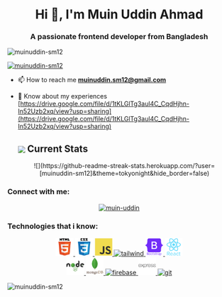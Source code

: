 <h1 align="center">Hi 👋, I'm Muin Uddin Ahmad</h1>
<h3 align="center">A passionate frontend developer from Bangladesh</h3>

<p align="left"> <img src="https://komarev.com/ghpvc/?username=muinuddin-sm12&label=Profile%20views&color=0e75b6&style=flat" alt="muinuddin-sm12" /> </p>

<p align="left"> <a href="https://github.com/ryo-ma/github-profile-trophy"><img src="https://github-profile-trophy.vercel.app/?username=muinuddin-sm12" alt="muinuddin-sm12" /></a> </p>

- 📫 How to reach me **muinuddin.sm12@gmail.com**

- 📄 Know about my experiences [https://drive.google.com/file/d/1tKLGlTg3aul4C_CqdHjhn-In52Uzb2xq/view?usp=sharing](https://drive.google.com/file/d/1tKLGlTg3aul4C_CqdHjhn-In52Uzb2xq/view?usp=sharing)

  <summary><h2> <img align="center" src="https://github.com/[muinuddin-sm12]/[muinuddin-sm12]/blob/main/icons/stats.gif" width="32"/> Current Stats</h2></summary>
  <div align="center">
       ![](https://github-readme-streak-stats.herokuapp.com/?user=[muinuddin-sm12]&theme=tokyonight&hide_border=false)<br/>
  </div>
<h3 align="left">Connect with me:</h3>
<p align="center">
<a href="https://linkedin.com/in/muin-uddin" target="blank"><img align="center" src="https://raw.githubusercontent.com/rahuldkjain/github-profile-readme-generator/master/src/images/icons/Social/linked-in-alt.svg" alt="muin-uddin" height="30" width="40" /></a>
</p>
<h3 align="left">Technologies that i know:</h3>
<p align="center"> 
<a href="https://www.w3.org/html/" target="_blank" rel="noreferrer"> <img src="https://raw.githubusercontent.com/devicons/devicon/master/icons/html5/html5-original-wordmark.svg" alt="html5" width="40" height="40"/> </a>
<a href="https://www.w3schools.com/css/" target="_blank" rel="noreferrer"> <img src="https://raw.githubusercontent.com/devicons/devicon/master/icons/css3/css3-original-wordmark.svg" alt="css3" width="40" height="40"/> </a> 
<a href="https://developer.mozilla.org/en-US/docs/Web/JavaScript" target="_blank" rel="noreferrer"> <img src="https://raw.githubusercontent.com/devicons/devicon/master/icons/javascript/javascript-original.svg" alt="javascript" width="40" height="40"/> </a> 
<a href="https://tailwindcss.com/" target="_blank" rel="noreferrer"> <img src="https://www.vectorlogo.zone/logos/tailwindcss/tailwindcss-icon.svg" alt="tailwind" width="40" height="40"/> </a> 
<a href="https://getbootstrap.com" target="_blank" rel="noreferrer"> <img src="https://raw.githubusercontent.com/devicons/devicon/master/icons/bootstrap/bootstrap-plain-wordmark.svg" alt="bootstrap" width="40" height="40"/> </a> 
<a href="https://reactjs.org/" target="_blank" rel="noreferrer"> <img src="https://raw.githubusercontent.com/devicons/devicon/master/icons/react/react-original-wordmark.svg" alt="react" width="40" height="40"/> </a> <br/>
<a href="https://nodejs.org" target="_blank" rel="noreferrer"> <img src="https://raw.githubusercontent.com/devicons/devicon/master/icons/nodejs/nodejs-original-wordmark.svg" alt="nodejs" width="40" height="40"/> </a> 
<a href="https://www.mongodb.com/" target="_blank" rel="noreferrer"> <img src="https://raw.githubusercontent.com/devicons/devicon/master/icons/mongodb/mongodb-original-wordmark.svg" alt="mongodb" width="40" height="40"/> </a>
<a href="https://firebase.google.com/" target="_blank" rel="noreferrer"> <img src="https://www.vectorlogo.zone/logos/firebase/firebase-icon.svg" alt="firebase" width="40" height="40"/> </a> 
<a href="https://expressjs.com" target="_blank" rel="noreferrer"> <img src="https://raw.githubusercontent.com/devicons/devicon/master/icons/express/express-original-wordmark.svg" alt="express" width="40" height="40"/> </a> 
<a href="https://git-scm.com/" target="_blank" rel="noreferrer"> <img src="https://www.vectorlogo.zone/logos/git-scm/git-scm-icon.svg" alt="git" width="40" height="40"/> </a> 
</p>
<p><img align="center" src="https://github-readme-stats.vercel.app/api/top-langs?username=muinuddin-sm12&show_icons=true&locale=en&layout=compact" alt="muinuddin-sm12" /></p>
